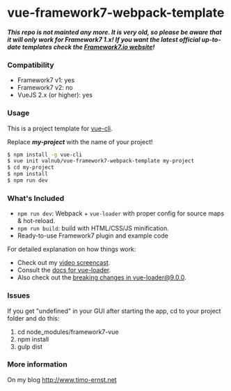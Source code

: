 # vue-framework7-webpack-template

***This repo is not mainted any more. It is very old, so please be aware that it will only work for Framework7 1.x! If you want the latest official up-to-date templates check the [Framework7.io website](http://framework7.io/templates/)!***

### Compatibility

- Framework7 v1: yes
- Framework7 v2: no
- VueJS 2.x (or higher): yes

### Usage

This is a project template for [vue-cli](https://github.com/vuejs/vue-cli).

Replace ***my-project*** with the name of your project!

``` bash
$ npm install -g vue-cli
$ vue init valnub/vue-framework7-webpack-template my-project
$ cd my-project
$ npm install
$ npm run dev
```

### What's Included

- `npm run dev`: Webpack + `vue-loader` with proper config for source maps & hot-reload.
- `npm run build`: build with HTML/CSS/JS minification.
- Ready-to-use Framework7 plugin and example code

For detailed explanation on how things work:
- Check out my [video screencast](https://www.timo-ernst.net/blog/2016/11/13/how-to-get-started-with-framework7-vuejs-and-webpack).
- Consult the [docs for vue-loader](http://vuejs.github.io/vue-loader).
- Also check out the [breaking changes in vue-loader@9.0.0](https://github.com/vuejs/vue-loader/releases/tag/v9.0.0).

### Issues

If you get "undefined" in your GUI after starting the app, cd to your project folder and do this:

1. cd node_modules/framework7-vue
2. npm install
3. gulp dist

### More information

On my blog http://www.timo-ernst.net
